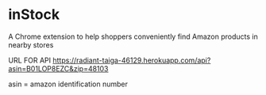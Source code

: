 # inStock
A Chrome extension to help shoppers conveniently find Amazon products in nearby stores

URL FOR API
https://radiant-taiga-46129.herokuapp.com/api?asin=B01LOP8EZC&zip=48103

asin = amazon identification number
